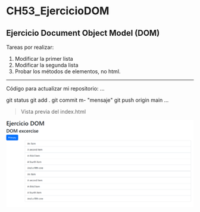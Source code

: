 # CH53_EjercicioDOM
## Ejercicio Document Object Model (DOM)

Tareas por realizar: 

1. Modificar la primer lista 
2. Modificar la segunda lista
3. Probar los métodos de elementos, no html.
---
Código para actualizar mi repositorio:
...

git status
git add .
git commit m- "mensaje"
git push origin main
...

>Vista previa del index.html

![index](https://raw.githubusercontent.com/CarooZaav24/CH53_EjercicioDOM/refs/heads/main/images/index.PNG)